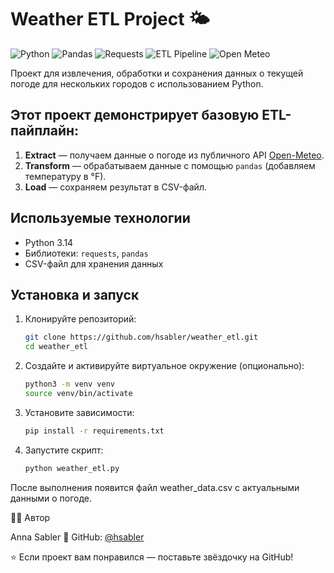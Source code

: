 # Weather ETL Project 🌤️

![Python](https://img.shields.io/badge/Python-3.14-blue?style=for-the-badge&logo=python&logoColor=white)
![Pandas](https://img.shields.io/badge/Data%20Analysis-Pandas-150458?style=for-the-badge&logo=pandas&logoColor=white)
![Requests](https://img.shields.io/badge/API%20Integration-Requests-FF6C37?style=for-the-badge)
![ETL Pipeline](https://img.shields.io/badge/ETL-Pipeline-blueviolet?style=for-the-badge)
![Open Meteo](https://img.shields.io/badge/API-Open%20Meteo-0099E5?style=for-the-badge)


Проект для извлечения, обработки и сохранения данных о текущей погоде для нескольких городов с использованием Python.

## Этот проект демонстрирует базовую ETL-пайплайн:  

1. **Extract** — получаем данные о погоде из публичного API [Open-Meteo](https://open-meteo.com/).  
2. **Transform** — обрабатываем данные с помощью `pandas` (добавляем температуру в °F).  
3. **Load** — сохраняем результат в CSV-файл.


## Используемые технологии

- Python 3.14  
- Библиотеки: `requests`, `pandas`  
- CSV-файл для хранения данных  


## Установка и запуск

1. Клонируйте репозиторий:
   ```bash
   git clone https://github.com/hsabler/weather_etl.git
   cd weather_etl

2. Создайте и активируйте виртуальное окружение (опционально):

    ```bash
    python3 -m venv venv
    source venv/bin/activate

3. Установите зависимости:
    ```bash
    pip install -r requirements.txt

4. Запустите скрипт:
    ```bash
    python weather_etl.py

После выполнения появится файл weather_data.csv с актуальными данными о погоде.

👩‍💻 Автор

Anna Sabler
📍 GitHub: [@hsabler](https://github.com/hsabler)

⭐️ Если проект вам понравился — поставьте звёздочку на GitHub!
